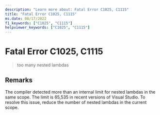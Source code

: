 ```yaml
---
description: "Learn more about: Fatal Error C1025, C1115"
title: "Fatal Error C1025, C1115"
ms.date: 08/17/2022
f1_keywords: ["C1025", "C1115"]
helpviewer_keywords: ["C1025", "C1115"]
---
```

# Fatal Error C1025, C1115

> too many nested lambdas

## Remarks

The compiler detected more than an internal limit for nested lambdas in the same scope. The limit is 65,535 in recent versions of Visual Studio. To resolve this issue, reduce the number of nested lambdas in the current scope.
